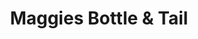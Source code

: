 ---
title: "Maggies Bottle & Tail"
url: /orange-beach/maggies-bottle-und-tail/
shop: Spirituosen
---